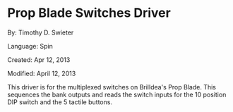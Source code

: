 # Prop Blade Switches Driver

By: Timothy D. Swieter

Language: Spin

Created: Apr 12, 2013

Modified: April 12, 2013

This driver is for the multiplexed switches on Brilldea's Prop Blade. This sequences the bank outputs and reads the switch inputs for the 10 position DIP switch and the 5 tactile buttons.
